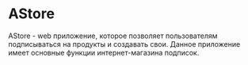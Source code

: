 # AStore

AStore - web приложение, которое позволяет пользователям подписываться на продукты и создавать свои. Данное приложение имеет основные функции интернет-магазина подписок.